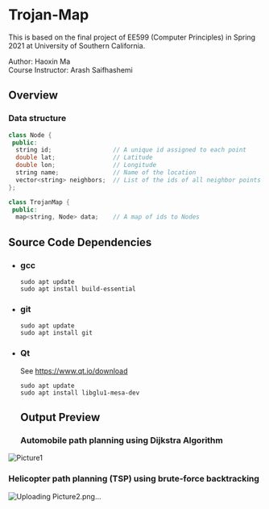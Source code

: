 # Trojan-Map  

This is based on the final project of EE599 (Computer Principles) in Spring 2021 at University of Southern California.

Author: Haoxin Ma  
Course Instructor: Arash Saifhashemi  

## Overview  

  ### Data structure  

  ```c++
  class Node {
   public:
    string id;                 // A unique id assigned to each point
    double lat;                // Latitude
    double lon;                // Longitude
    string name;               // Name of the location
    vector<string> neighbors;  // List of the ids of all neighbor points
  };

  class TrojanMap {
   public:
    map<string, Node> data;    // A map of ids to Nodes
  ```

## Source Code Dependencies 

- ### gcc

  ```shell
  sudo apt update
  sudo apt install build-essential
  ```

- ### git

  ```shell
  sudo apt update
  sudo apt install git
  ```

- ### Qt

  See https://www.qt.io/download  

  ```shell
  sudo apt update
  sudo apt install libglu1-mesa-dev
  ```
  
  ## Output Preview
  
  ### Automobile path planning using Dijkstra Algorithm

![Picture1](https://user-images.githubusercontent.com/61277885/113846032-a4dafb00-97c8-11eb-8ba9-3b28b566157e.png)

  ### Helicopter path planning (TSP) using brute-force backtracking 
  
![Uploading Picture2.png…]()

